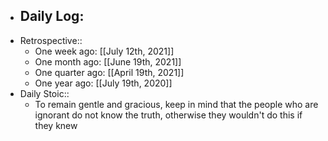 - Daily Log:
    -
- Retrospective::
    - One week ago: [[July 12th, 2021]]
    - One month ago: [[June 19th, 2021]]
    - One quarter ago: [[April 19th, 2021]]
    - One year ago: [[July 19th, 2020]]
- Daily Stoic::
    - To remain gentle and gracious, keep in mind that the people who are ignorant do not know the truth, otherwise they wouldn't do this if they knew
